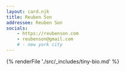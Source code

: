 ```yaml
---
layout: card.njk
title: Reuben Son
addressee: Reuben Son
socials:
    - https://reubenson.com
    - reubenson@gmail.com
    # - new york city
---
```


{% renderFile './src/_includes/tiny-bio.md' %}

<!-- I'm a software engineer and creative technologist who is interested in the [EM role at Alma](https://boards.greenhouse.io/alma/jobs/7331504002). I've spent much of my career building out product alternatives to traditional advertising revenue for media companies, and am interested in putting my product development experience further towards services that truly serve their users. -->

<!-- I'm currently transitioning out of a sabbatical, during which I've realigned myself around what I still find compelling about building software for the web. And as someone who has been in therapy since 2018, I can really relate to the challenges of accessing mental health services and navigating the complex web of compliance regulations around insurer-paid services. -->

<!-- If you're open to it, I would love to get your thoughts on the business of mental health and your experience at Alma! -->